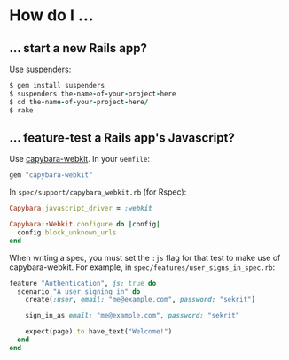 # How do I ...

## ... start a new Rails app?

Use [suspenders]:

```ruby
$ gem install suspenders
$ suspenders the-name-of-your-project-here
$ cd the-name-of-your-project-here/
$ rake
```

[suspenders]: https://github.com/thoughtbot/suspenders

## ... feature-test a Rails app's Javascript?

Use [capybara-webkit]. In your `Gemfile`:

```ruby
gem "capybara-webkit"
```

In `spec/support/capybara_webkit.rb` (for Rspec):

```ruby
Capybara.javascript_driver = :webkit

Capybara::Webkit.configure do |config|
  config.block_unknown_urls
end
```

When writing a spec, you must set the `:js` flag for that test to make use of
capybara-webkit. For example, in `spec/features/user_signs_in_spec.rb`:

```ruby
feature "Authentication", js: true do
  scenario "A user signing in" do
    create(:user, email: "me@example.com", password: "sekrit")

    sign_in_as email: "me@example.com", password: "sekrit"

    expect(page).to have_text("Welcome!")
  end
end
```

[capybara-webkit]: https://github.com/thoughtbot/capybara-webkit
